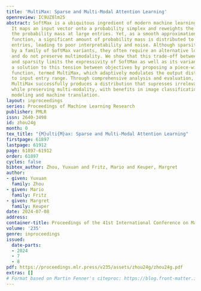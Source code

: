 ```yaml
---
title: 'MultiMax: Sparse and Multi-Modal Attention Learning'
openreview: IC9UZ8lm25
abstract: SoftMax is a ubiquitous ingredient of modern machine learning algorithms.
  It maps an input vector onto a probability simplex and reweights the input by concentrating
  the probability mass at large entries. Yet, as a smooth approximation to the Argmax
  function, a significant amount of probability mass is distributed to other, residual
  entries, leading to poor interpretability and noise. Although sparsity can be achieved
  by a family of SoftMax variants, they often require an alternative loss function
  and do not preserve multimodality. We show that this trade-off between multi-modality
  and sparsity limits the expressivity of SoftMax as well as its variants. We provide
  a solution to this tension between objectives by proposing a piece-wise differentiable
  function, termed MultiMax, which adaptively modulates the output distribution according
  to input entry range. Through comprehensive analysis and evaluation, we show that
  MultiMax successfully produces a distribution that supresses irrelevant entries
  while preserving multi-modality, with benefits in image classification, language
  modeling and machine translation.
layout: inproceedings
series: Proceedings of Machine Learning Research
publisher: PMLR
issn: 2640-3498
id: zhou24g
month: 0
tex_title: "{M}ulti{M}ax: Sparse and Multi-Modal Attention Learning"
firstpage: 61897
lastpage: 61912
page: 61897-61912
order: 61897
cycles: false
bibtex_author: Zhou, Yuxuan and Fritz, Mario and Keuper, Margret
author:
- given: Yuxuan
  family: Zhou
- given: Mario
  family: Fritz
- given: Margret
  family: Keuper
date: 2024-07-08
address:
container-title: Proceedings of the 41st International Conference on Machine Learning
volume: '235'
genre: inproceedings
issued:
  date-parts:
  - 2024
  - 7
  - 8
pdf: https://proceedings.mlr.press/v235/assets/zhou24g/zhou24g.pdf
extras: []
# Format based on Martin Fenner's citeproc: https://blog.front-matter.io/posts/citeproc-yaml-for-bibliographies/
---
```

